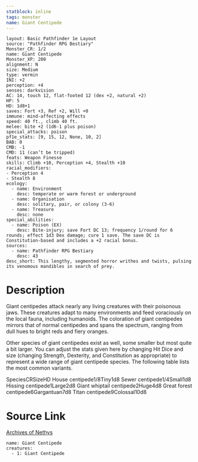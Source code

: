 ```yaml
---
statblock: inline
tags: monster
name: Giant Centipede
---
```

```statblock
layout: Basic Pathfinder 1e Layout
source: "Pathfinder RPG Bestiary"
Monster_CR: 1/2
name: Giant Centipede
Monster_XP: 200
alignment: N
size: Medium
type: vermin
INI: +2
perception: +4
senses: darkvision
AC: 14, touch 12, flat-footed 12 (dex +2, natural +2)
HP: 5
HD: 1d8+1
saves: Fort +3, Ref +2, Will +0
immune: mind-affecting effects
speed: 40 ft., climb 40 ft.
melee: bite +2 (1d6-1 plus poison)
special_attacks: poison
pf1e_stats: [9, 15, 12, None, 10, 2]
BAB: 0
CMB: -1
CMD: 11 (can’t be tripped)
feats: Weapon Finesse
skills: Climb +10, Perception +4, Stealth +10
racial_modifiers:
- Perception 4
- Stealth 8
ecology:
  - name: Environment
    desc: temperate or warm forest or underground
  - name: Organisation
    desc: solitary, pair, or colony (3-6)
  - name: Treasure
    desc: none
special_abilities:
  - name: Poison (EX)
    desc: Bite-injury; save Fort DC 13; frequency 1/round for 6 rounds; effect 1d3 Dex damage; cure 1 save. The save DC is Constitution-based and includes a +2 racial bonus.
sources:
  - name: Pathfinder RPG Bestiary
    desc: 43
desc_short: This lengthy, segmented horror writhes and twists, pulsing its venomous mandibles in search of prey.
```
# Description
Giant centipedes attack nearly any living creatures with their poisonous jaws. These creatures adapt to many environments and feed voraciously on the local fauna, including humanoids. The coloration of giant centipedes mirrors that of normal centipedes and spans the spectrum, ranging from dull hues to bright reds and fiery oranges.

Other species of giant centipedes exist as well, some smaller but most quite a bit larger. You can adjust the stats given here by changing Hit Dice and size (changing Strength, Dexterity, and Constitution as appropriate) to represent a wide range of giant centipede species. The following table lists the most common variants.

SpeciesCRSizeHD House centipede1/8Tiny1d8 Sewer centipede1/4Small1d8 Hissing centipede1Large2d8 Giant whiptail centipede2Huge4d8 Great forest centipede6Gargantuan7d8 Titan centipede9Colossal10d8
# Source Link
[Archives of Nethys](https://aonprd.com/MonsterDisplay.aspx?ItemName=Giant%20Centipede)
```encounter-table
name: Giant Centipede
creatures:
  - 1: Giant Centipede
```
